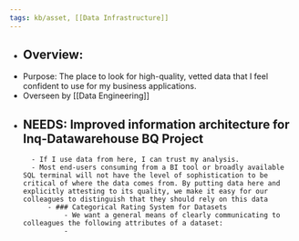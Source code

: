 ```yaml
---
tags: kb/asset, [[Data Infrastructure]] 
---
```


- ## Overview:
- Purpose: The place to look for high-quality, vetted data that I feel confident to use for my business applications.
- Overseen by [[Data Engineering]]
- NEEDS: Improved information architecture for Inq-Datawarehouse BQ Project
	-
		- If I use data from here, I can trust my analysis.
		- Most end-users consuming from a BI tool or broadly available SQL terminal will not have the level of sophistication to be critical of where the data comes from. By putting data here and explicitly attesting to its quality, we make it easy for our colleagues to distinguish that they should rely on this data
			- ### Categorical Rating System for Datasets
				- We want a general means of clearly communicating to colleagues the following attributes of a dataset:
				-